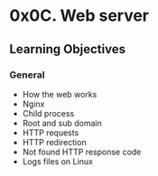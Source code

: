 # 0x0C. Web server

## Learning Objectives

### General

* How the web works
* Nginx
* Child process
* Root and sub domain
* HTTP requests
* HTTP redirection
* Not found HTTP response code
* Logs files on Linux

